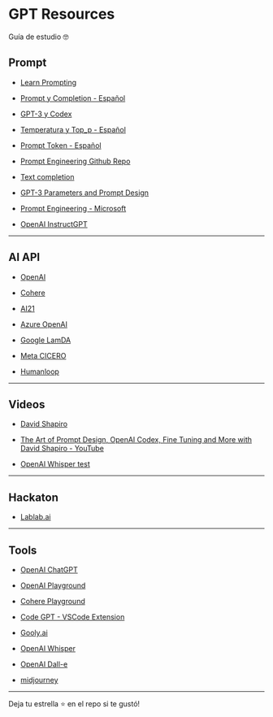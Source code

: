 # GPT Resources
Guía de estudio 🤓


## Prompt

- [Learn Prompting](https://learnprompting.org/)

- [Prompt y Completion - Español](https://medium.com/@dan.avila7/prompt-y-completion-en-openai-8608dad0b153)

- [GPT-3 y Codex](https://medium.com/@dan.avila7/modelos-de-gpt-3-y-codex-11a64948d87)

- [Temperatura y Top_p - Español](https://medium.com/@dan.avila7/c%C3%B3mo-manejar-los-par%C3%A1metros-temperature-y-top-p-en-openai-b45892b250be)

- [Prompt Token - Español](https://medium.com/@dan.avila7/concepto-de-tokens-en-openai-f5d4196076f6)

- [Prompt Engineering Github Repo](https://github.com/dair-ai/Prompt-Engineering-Guide)

- [Text completion](https://beta.openai.com/docs/guides/completion/introduction)

- [GPT-3 Parameters and Prompt Design](https://medium.com/towards-data-science/gpt-3-parameters-and-prompt-design-1a595dc5b405)

- [Prompt Engineering - Microsoft](https://microsoft.github.io/prompt-engineering/)

- [OpenAI InstructGPT](https://openai.com/blog/instruction-following/)

<hr>

## AI API

- [OpenAI](https://openai.com/)

- [Cohere](https://cohere.ai/)

- [AI21](https://www.ai21.com/)

- [Azure OpenAI](https://learn.microsoft.com/en-us/azure/cognitive-services/openai/)

- [Google LamDA](https://blog.google/technology/ai/join-us-in-the-ai-test-kitchen/)

- [Meta CICERO](https://ai.facebook.com/blog/cicero-ai-negotiates-persuades-and-cooperates-with-people/)

- [Humanloop](https://humanloop.com/)

<hr>

## Videos

- [David Shapiro](https://youtu.be/ePdmv4ucmb8)

- [The Art of Prompt Design, OpenAI Codex, Fine Tuning and More with David Shapiro - YouTube](https://youtu.be/VSeGgDNONaY)

- [OpenAI Whisper test](https://youtu.be/OCBZtgQGt1I)

<hr>

## Hackaton

- [Lablab.ai](https://lablab.ai/)

<hr>

## Tools

- [OpenAI ChatGPT](https://chat.openai.com/)

- [OpenAI Playground](https://beta.openai.com/playground)

- [Cohere Playground](https://os.cohere.ai/playground)

- [Code GPT -  VSCode Extension](https://marketplace.visualstudio.com/items?itemName=DanielSanMedium.dscodegpt)

- [Gooly.ai](https://gooly.ai/)

- [OpenAI Whisper](https://github.com/openai/whisper)

- [OpenAI Dall-e](https://openai.com/dall-e-2/)

- [midjourney](https://midjourney.com/home/?callbackUrl=%2Fapp%2F)

<hr>
Deja tu estrella ⭐️ en el repo si te gustó!


